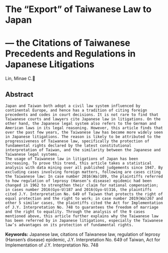 # The “Export” of Taiwanese Law to Japan
# — the Citations of Taiwanese Precedents and Regulations in Japanese Litigations
Lin, Minae C.

## Abstract
	Japan and Taiwan both adopt a civil law system influenced by continental Europe, and hence has a tradition of citing foreign precedents and codes in court decisions. It is not rare to find that Taiwanese courts and lawyers cite Japanese law in litigations. On the other hand, the Japanese legal system also refers to the German and American laws in its legal reasoning. However, this article finds that over the past few years, the Taiwanese law has become more widely seen in Japanese litigations. The reason is likely to be attributed to the progressiveness of Taiwanese law, specifically the protection of fundamental rights declared by the latest constitutional interpretation of Taiwan, and the similarity between the Japanese and Taiwanese legal systems.
	The usage of Taiwanese law in litigations of Japan has been increasing. To prove this trend, this article takes a statistical analysis with data mining over all published judgements since 1947. By excluding cases involving foreign matters, following are cases citing the Taiwanese law: In case number 2016(Wa)109, the plaintiffs referred to how regulation of leprosy (Hansen’s disease) epidemic had been changed in 1962 to strengthen their claim for national compensation; in cases number 2016(Gyo-U)187 and 2016(Gyo-U)316, the plaintiffs cited J.Y. Interpretation No. 649 of Taiwan that protects the right of equal protection and the right to work; in case number 2019(Wa)267 and other 5 similar cases, the plaintiffs cited the Act for Implementation of J.Y. Interpretation No. 748 to guarantees the freedom of marriage and the right to equality. Through the analysis of the 9 cases mentioned above, this article further explains why the Taiwanese law has been referred by in Japanese litigations, especially the Taiwanese law’s advantages on its protection of fundamental rights.

**Keywords:** Japanese law, citations of Taiwanese law, regulation of leprosy (Hansen’s disease) epidemic, J.Y. Interpretation No. 649 of Taiwan, Act for Implementation of J.Y. Interpretation No. 748 
